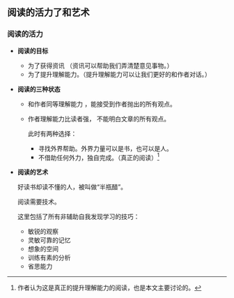 ## 阅读的活力了和艺术

### 阅读的活力

- **阅读的目标**

  - 为了获得资讯 （资讯可以帮助我们弄清楚意见事物。）
  - 为了提升理解能力。（提升理解能力可以让我们更好的和作者对话。）

- **阅读的三种状态**

  - 和作者同等理解能力 ，能接受到作者抛出的所有观点。

  - 作者理解能力比读者强， 不能明白文章的所有观点。

    此时有两种选择：

    - 寻找外界帮助。外界力量可以是书，也可以是人。
    - 不借助任何外力，独自完成。（真正的阅读）[^1]

- **阅读的艺术**

  

  好读书却读不懂的人，被叫做“半瓶醋”。
  
  阅读需要技术。
  
  这里包括了所有非辅助自我发现学习的技巧：
  
  - 敏锐的观察
  - 灵敏可靠的记忆
  - 想象的空间
  - 训练有素的分析
  - 省思能力























[^1]:作者认为这是真正的提升理解能力的阅读，也是本文主要讨论的。

